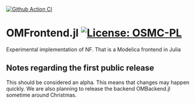 [![Github Action CI](https://github.com/JKRT/OMFrontend.jl/workflows/CI/badge.svg)](https://github.com/JKRT/OMFrontend.jl/actions)
# OMFrontend.jl [![License: OSMC-PL](https://img.shields.io/badge/license-OSMC--PL-lightgrey.svg)](OSMC-License.txt)
Experimental implementation of NF. That is a Modelica frontend in Julia

## Notes regarding the first public release 
This should be considered an alpha. This means that changes may happen quickly.
We are also planning to release the backend OMBackend.jl sometime around Christmas. 
